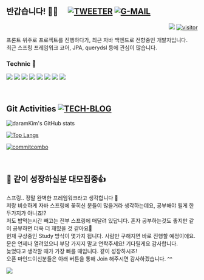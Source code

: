 ## 반갑습니다! 🙇🏻 　[![TWEETER](https://img.shields.io/badge/Twitter-1877f2?style=flat-square&logo=twitter&logoColor=white)](https://twitter.com/chaindevchu) [![G-MAIL](https://img.shields.io/badge/Gmail-d14836?style=flat-square&logo=Gmail&logoColor=white&link=mailto:chaindevchu@gmail.com)](mailto:chaindevchu@gmail.com)  

<!-- ![LINKED-IN](https://img.shields.io/badge/-LinkedIn-blue?style=flat-square&logo=Linkedin&logoColor=white&link=https://www.linkedin.com) -->

<div align="right"/>
    
<a><img src="https://badgen.net/badge/icon/Software engineer?icon=https://caple-static.s3.ap-northeast-2.amazonaws.com/cobalt-badge.svg&label&color=8174f6&labelColor=9b91f8"/></a>
[![visitor](https://hits.seeyoufarm.com/api/count/incr/badge.svg?url=https%3A%2F%2Fgithub.com%2FdaramKim%2Fhit-counter&count_bg=black&title_bg=%23555555&icon=&icon_color=&title=visitor&edge_flat=false)](https://hits.seeyoufarm.com)

<div align="left"/>

프론트 위주로 프로젝트를 진행하다가, 최근 자바 백엔드로 전향중인 개발자입니다.   
최근 스프링 프레임워크 코어, JPA, querydsl 등에 관심이 많습니다.   


<h3>Technic 💪</h3>
<p>
    <img src="https://img.shields.io/badge/JavaScript-white?style=flat-square&logo=JavaScript&logoColor=black&color=F7DF1E"/>
    <img src="https://img.shields.io/badge/Vue-palegoldenrod?style=flat-square&logo=Vue.js&logoColor=black&color=4FC08D"/>
    <img src="https://img.shields.io/badge/React-palegoldenrod?style=flat-square&logo=React&logoColor=black&color=61DAFB"/>
    <img src="https://img.shields.io/badge/Socket.io-palegoldenrod?style=flat-square&logo=Socket.io&logoColor=white&color=010101"/>
    <img src="https://img.shields.io/badge/Java-palegoldenrod?style=flat-square&logo=Java&logoColor=red&color=007396"/>
    <img src="https://img.shields.io/badge/Spring-white?style=flat-square&logo=Spring&logoColor=white&color=6DB33F"/>
    <img src="https://img.shields.io/badge/Oracle-palegoldenrod?style=flat-square&logo=Oracle&logoColor=black&color=F80000"/>
    <img src="https://img.shields.io/badge/Andorid-palegoldenrod?style=flat-square&logo=Android&logoColor=black&color=3DDC84"/>
</p>

</br>

## Git Activities [![TECH-BLOG](http://img.shields.io/badge/github-black?style=flat-square&logo=github)](https://github.com/daramKim)

![daramKim's GitHub stats](https://github-readme-stats.vercel.app/api?username=daramKim&show_icons=true&bg_color=10,e96443,904e95&title_color=184e95&text_color=black&border_color=grey)
<!-- 
All inbuilt themes :-
dark, radical, merko, gruvbox, tokyonight, onedark, cobalt, synthwave, highcontrast, dracula
 -->
<!-- graident
&bg_color=30,e96443,904e95&title_color=fff&text_color=fff 
-->

[![Top Langs](https://github-readme-stats.vercel.app/api/top-langs/?username=daramKim&layout=compact&theme=cobalt&border_color=2e4058&hide=python,C,C%2B%2B)](https://github.com/daramKim)

<!-- wakatime... 이건 사용할지 안할지 고려중
[![daramKim's wakatime stats](https://github-readme-stats.vercel.app/api/wakatime?username=daramKim&border_color=2e4058)](https://github.com/daramKim) 
-->

[![commitcombo](http://commitcombo.com/get?user=daramKim&theme=RoyalRed-mini&v=2)](https://github.com/devxb/CommitCombo)
<!-- [![commitcombo](http://commitcombo.com/get?user=Devxb&theme=DeepOcean&v=1)](https://github.com/devxb/CommitCombo) -->

<br>

## :sparkling_heart: 같이 성장하실분 대모집중👍
스프링.. 정말 완벽한 프레임워크라고 생각합니다 💯      
저랑 비슷하게 자바 스프링에 꽂히신 분들이 많을거라 생각하는데요, 공부해야 될게 한두가지가 아니죠!?    
저도 밥먹는시간 빼고는 전부 스프링에 매달려 있답니다.
혼자 공부하는것도 좋지만 같이 공부하면 더욱 더 재밌을 것 같아요🤗   
현재 구상중인 Study 방식이 몇가지 됩니다. 사람만 구해지면 바로 진행할 예정이에요.   
문은 언제나 열려있으니 부담 가지지 말고 연락주세요! 기다릴게요 감사합니다.    
늦었다고 생각할 때가 가장 빠를 때입니다. 같이 성장하시죠!    
오픈 마인드이신분들은 아래 버튼을 통해 Join 해주시면 감사하겠습니다. ^^  

<a href="mailto:chaindevchu@gmail.com">
   <img src="https://badgen.net/badge/icon/📕?icon=terminal&label=Do you wanna study?&color=29ABE0&labelColor=29ABE0" />
</a>
